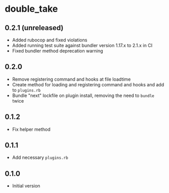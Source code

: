 # double_take

## 0.2.1 (unreleased)
- Added rubocop and fixed violations
- Added running test suite against bundler version 1.17.x to 2.1.x in CI
- Fixed bundler method deprecation warning

## 0.2.0
- Remove registering command and hooks at file loadtime
- Create method for loading and registering command and hooks and add to `plugins.rb`
- Bundle "next" lockfile on plugin install, removing the need to `bundle` twice

## 0.1.2
- Fix helper method

## 0.1.1
- Add necessary `plugins.rb`

## 0.1.0
- Initial version
